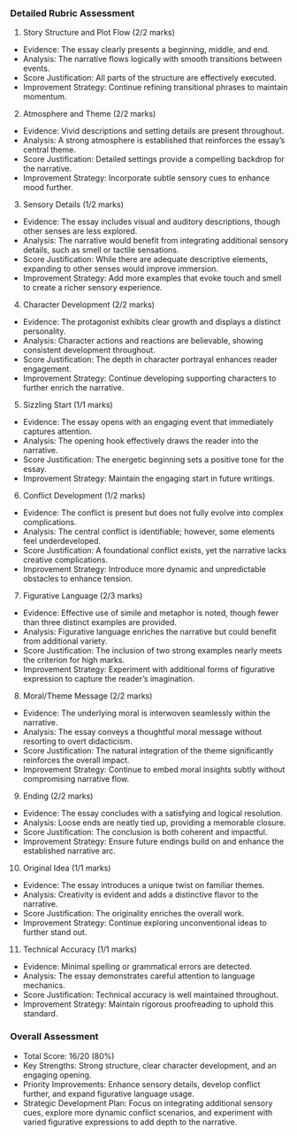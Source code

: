 ### Detailed Rubric Assessment

1. Story Structure and Plot Flow (2/2 marks)
- Evidence: The essay clearly presents a beginning, middle, and end.
- Analysis: The narrative flows logically with smooth transitions between events.
- Score Justification: All parts of the structure are effectively executed.
- Improvement Strategy: Continue refining transitional phrases to maintain momentum.

2. Atmosphere and Theme (2/2 marks)
- Evidence: Vivid descriptions and setting details are present throughout.
- Analysis: A strong atmosphere is established that reinforces the essay’s central theme.
- Score Justification: Detailed settings provide a compelling backdrop for the narrative.
- Improvement Strategy: Incorporate subtle sensory cues to enhance mood further.

3. Sensory Details (1/2 marks)
- Evidence: The essay includes visual and auditory descriptions, though other senses are less explored.
- Analysis: The narrative would benefit from integrating additional sensory details, such as smell or tactile sensations.
- Score Justification: While there are adequate descriptive elements, expanding to other senses would improve immersion.
- Improvement Strategy: Add more examples that evoke touch and smell to create a richer sensory experience.

4. Character Development (2/2 marks)
- Evidence: The protagonist exhibits clear growth and displays a distinct personality.
- Analysis: Character actions and reactions are believable, showing consistent development throughout.
- Score Justification: The depth in character portrayal enhances reader engagement.
- Improvement Strategy: Continue developing supporting characters to further enrich the narrative.

5. Sizzling Start (1/1 marks)
- Evidence: The essay opens with an engaging event that immediately captures attention.
- Analysis: The opening hook effectively draws the reader into the narrative.
- Score Justification: The energetic beginning sets a positive tone for the essay.
- Improvement Strategy: Maintain the engaging start in future writings.

6. Conflict Development (1/2 marks)
- Evidence: The conflict is present but does not fully evolve into complex complications.
- Analysis: The central conflict is identifiable; however, some elements feel underdeveloped.
- Score Justification: A foundational conflict exists, yet the narrative lacks creative complications.
- Improvement Strategy: Introduce more dynamic and unpredictable obstacles to enhance tension.

7. Figurative Language (2/3 marks)
- Evidence: Effective use of simile and metaphor is noted, though fewer than three distinct examples are provided.
- Analysis: Figurative language enriches the narrative but could benefit from additional variety.
- Score Justification: The inclusion of two strong examples nearly meets the criterion for high marks.
- Improvement Strategy: Experiment with additional forms of figurative expression to capture the reader’s imagination.

8. Moral/Theme Message (2/2 marks)
- Evidence: The underlying moral is interwoven seamlessly within the narrative.
- Analysis: The essay conveys a thoughtful moral message without resorting to overt didacticism.
- Score Justification: The natural integration of the theme significantly reinforces the overall impact.
- Improvement Strategy: Continue to embed moral insights subtly without compromising narrative flow.

9. Ending (2/2 marks)
- Evidence: The essay concludes with a satisfying and logical resolution.
- Analysis: Loose ends are neatly tied up, providing a memorable closure.
- Score Justification: The conclusion is both coherent and impactful.
- Improvement Strategy: Ensure future endings build on and enhance the established narrative arc.

10. Original Idea (1/1 marks)
- Evidence: The essay introduces a unique twist on familiar themes.
- Analysis: Creativity is evident and adds a distinctive flavor to the narrative.
- Score Justification: The originality enriches the overall work.
- Improvement Strategy: Continue exploring unconventional ideas to further stand out.

11. Technical Accuracy (1/1 marks)
- Evidence: Minimal spelling or grammatical errors are detected.
- Analysis: The essay demonstrates careful attention to language mechanics.
- Score Justification: Technical accuracy is well maintained throughout.
- Improvement Strategy: Maintain rigorous proofreading to uphold this standard.

### Overall Assessment

- Total Score: 16/20 (80%)
- Key Strengths: Strong structure, clear character development, and an engaging opening.
- Priority Improvements: Enhance sensory details, develop conflict further, and expand figurative language usage.
- Strategic Development Plan: Focus on integrating additional sensory cues, explore more dynamic conflict scenarios, and experiment with varied figurative expressions to add depth to the narrative.
